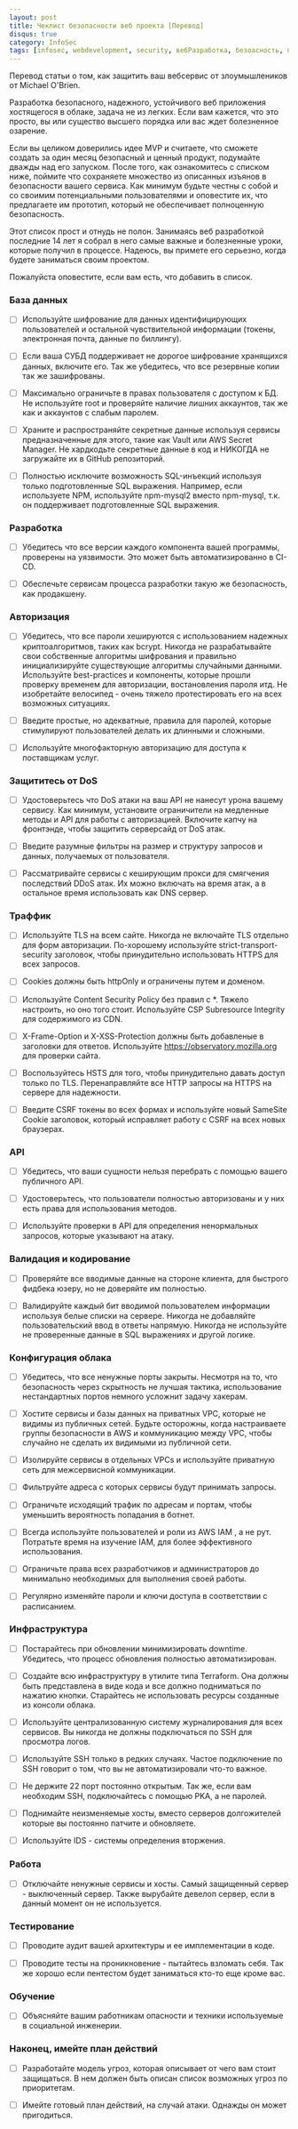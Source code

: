```yaml
---
layout: post
title: Чеклист безопасности веб проекта [Перевод]
disqus: true
category: InfoSec
tags: [infosec, webdevelopment, security, вебРазработка, безоасность, перевод, translation]
---
```

Перевод статьи о том, как защитить ваш вебсервис от злоумышлеников от Michael O'Brien.

Разработка безопасного, надежного, устойчивого веб приложения хостящегося в облаке, задача не из легких. Если вам кажется, что это просто, вы или существо высшего порядка или вас ждет болезненное озарение.

Если вы целиком доверились идее MVP и считаете, что сможете создать за один месяц безопасный и ценный продукт, подумайте дважды над его запуском. После того, как ознакомитесь с списком ниже, поймите что сохраняете множество из описанных изъянов в безопасности вашего сервиса. Как минимум будьте честны с собой и со своимим потенциальными пользователями и оповестите их, что предлагаете им прототип, который не обеспечивает полноценную безопасность.

Этот список прост и отнудь не полон. Занимаясь веб разработкой последние 14 лет я собрал в него самые важные и болезненные уроки, которые получил в процессе. Надеюсь, вы примете его серьезно, когда будете заниматься своим проектом.

Пожалуйста оповестите, если вам есть, что добавить в список.

### База данных

- [ ] Используйте шифрование для данных идентифицирующих пользователей и остальной чувствительной информации (токены, электронная почта, данные по биллингу).

- [ ] Если ваша СУБД поддерживает не дорогое шифрование хранящихся данных, включите его. Так же убедитесь, что все резервные копии так же зашифрованы. 

- [ ] Максимально ограничьте в правах пользователя с доступом к БД. Не используйте root и проверяйте наличие лишних аккаунтов, так же как и аккаунтов с слабым паролем.

- [ ] Храните и распространяйте секретные данные используя сервисы предназначенные для этого, такие как Vault или AWS Secret Manager. Не хардкодьте секретные данные в код и НИКОГДА не загружайте их в GitHub репозиторий.

- [ ] Полностью исключите возможность SQL-инъекций используя только подготовленные SQL выражения. Например, если используете NPM, используйте npm-mysql2 вместо npm-mysql, т.к. он поддерживает подготовленные SQL выражения.

### Разработка
- [ ] Убедитесь что все версии каждого компонента вашей программы, проверены на уязвимости. Это может быть автоматизированно в CI-CD.

- [ ] Обеспечьте сервисам процесса разработки такую же безопасность, как продакшену.

### Авторизация
- [ ] Убедитесь, что все пароли хешируются с использованием надежных криптоалгоритмов, таких как bcrypt. Никогда не разрабатывайте свои собственные алгоритмы шифрования и правильно инициализируйте существующие алгоритмы случайными данными. Используйте best-practices и компоненты, которые прошли проверку временем для авторизации, востановления пароля итд. Не изобретайте велосипед - очень тяжело протестировать его на всех возможных ситуациях.

- [ ] Введите простые, но адекватные, правила для паролей, которые стимулируют пользователей делать их длинными и сложными.

- [ ] Используйте многофакторную авторизацию для доступа к поставщикам услуг.

### Защититесь от DoS
- [ ] Удостоверьтесь что DoS атаки на ваш API не нанесут урона вашему сервису. Как минимум, установите ограничители на медленные методы и API для работы с авторизацией. Включите капчу на фронтэнде, чтобы защитить серверсайд от DoS атак.

- [ ] Введите разумные фильтры на размер и структуру запросов и данных, получаемых от пользователя.

- [ ] Рассматривайте сервисы с кеширующим прокси для смягчения последствий DDoS атак. Их можно включать на время атак, а в остальное время использовать как DNS сервер.

### Траффик
- [ ] Используйте TLS на всем сайте. Никогда не включайте TLS отдельно для форм авторизации. По-хорошему используйте strict-transport-security заголовок, чтобы принудительно использовать HTTPS для всех запросов. 

- [ ] Cookies должны быть httpOnly и ограничены путем и доменом.

- [ ] Используйте Content Security Policy без правил с \*. Тяжело настроить, но оно того стоит.  Используйте CSP Subresource Integrity для содержимого из CDN.

- [ ] X-Frame-Option и  X-XSS-Protection должны быть добавленые в заголовки для ответов. Используйте https://observatory.mozilla.org для проверки сайта.

- [ ] Воспользуйтесь HSTS для того, чтобы принудительно давать доступ только по TLS. Перенаправляйте все HTTP запросы на HTTPS на сервере для надежности.

- [ ] Введите CSRF токены во всех формах и используйте новый SameSite Cookie заголовок, который исправляет работу с CSRF на всех новых браузерах.

### API
- [ ] Убедитесь, что ваши сущности нельзя перебрать с помощью вашего публичного API.

- [ ] Удостоверьтесь, что пользователи полностью авторизованы и у них есть права для использования методов.

- [ ] Используйте проверки в API для определения ненормальных запросов, которые указывают на атаку.

### Валидация и кодирование
- [ ] Проверяйте все вводимые данные на стороне клиента, для быстрого фидбека юзеру, но не доверяйте им полностью.

- [ ] Валидируйте каждый бит вводимой пользователем информации используя белые списки на сервере. Никогда не добавляйте пользовательский ввод в ответы напрямую. Никогда не используйте не проверенные данные в SQL выражениях и другой логике.

### Конфигурация облака
- [ ] Убедитесь, что все ненужные порты закрыты. Несмотря на то, что безопасность через скрытность не лучшая тактика, использование нестандартных портов немного усложнит задачу хакерам.
- [ ] Хостите сервисы и базы данных на приватных VPC, которые не видимы из публичных сетей. Будьте осторожны, когда настраиваете группы безопасности в AWS и коммуникацию между VPC, чтобы случайно не сделать их видимыми из публичной сети.

- [ ] Изолируйте сервисы в отдельных VPCs и используйте приватную сеть для межсервисной коммуникации.

- [ ] Фильтруйте адреса с которых сервисы будут принимать запросы.

- [ ] Ограничьте исходящий трафик по адресам и портам, чтобы уменьшить вероятность попадания в ботнет.

- [  ] Всегда используйте пользователей и роли из AWS IAM , а не рут. Потратьте время на изучение IAM, для более эффективного использования.

- [ ] Ограничьте права всех разработчиков и администраторов до минимально необходимых для выполнения своей работы. 

- [ ] Регулярно изменяйте пароли и ключи доступа в соответствии с расписанием.

### Инфраструктура
- [ ] Постарайтесь при обновлении минимизировать downtime. Убедитесь, что процесс обновления полностью автоматизирован.

- [ ] Создайте всю инфраструктуру в утилите типа Terraform. Она должны быть представлена в виде кода и все должно подниматься по нажатию кнопки. Старайтесь не использовать ресурсы созданные из консоли облака. 

- [ ] Используйте централизованную систему журналирования для всех сервисов. Вы никогда не должны подключаться по SSH для просмотра логов.

- [ ] Используйте SSH только в редких случаях. Частое подключение по SSH говорит о том, что вы не автоматизировали что-то важное.

- [ ] Не держите 22 порт постоянно открытым.  Так же, если вам необходим SSH, подключайтесь с помощью PKA, а не паролей.

- [ ] Поднимайте неизменяемые хосты, вместо серверов долгожителей которые вы постоянно патчите и обновляете.

- [ ] Используйте IDS - системы определения вторжения.

### Работа
- [ ] Отключайте ненужные сервисы и хосты. Самый защищенный сервер - выключенный сервер. Также вырубайте девелоп сервер, если в данный момент он не используется.

### Тестирование
- [ ] Проводите аудит вашей архитектуры и ее имплементации в коде.

- [ ] Проводите тесты на проникновение - пытайтесь взломать себя. Так же хорошо если пентестом будет заниматься кто-то еще кроме вас.

### Обучение
- [ ] Объясняйте вашим работникам опасности и техники используемые в социальной инженерии.

### Наконец, имейте план действий
- [ ] Разработайте модель угроз, которая описывает от чего вам стоит защищаться. В нем должен быть описан список возможных угроз по приоритетам.

- [ ] Имейте готовый план действий, на случай атаки. Однажды он может пригодиться.